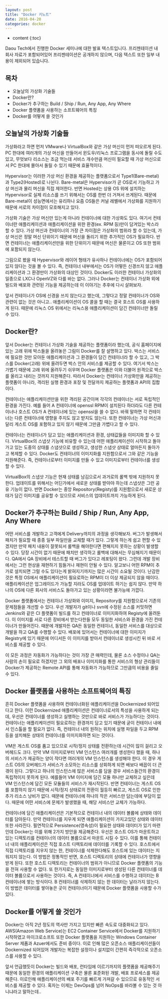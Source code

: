```yaml
---
layout: post
title: "Docker 키노트"
date: 2016-04-20
categories: docker
---
```


* content
{:toc}

Daou Tech에서 진행한 Docker 세미나에 대한 발표 텍스트입니다. 프리젠테이션 내 회사 자료가 포함되어있어 프리젠테이션은 공개하지 않으며, 다음 텍스트 또한 일부 내용이 제외되어 있습니다.

## 목차

- 오늘날의 가상화 기술들
- Docker란?
- Docker가 추구하는 Build / Ship / Run, Any App, Any Where
- Docker 플랫폼을 사용하는 소프트웨어의 특징
- Docker를 어떻게 쓸 것인가


## 오늘날의 가상화 기술들

가상화라고 하면 먼저 VMware나 VirtualBox와 같은 가상 머신이 먼저 떠오르게 된다. PC 한대에 여러개의 가상 머신을 만들어서 윈도우/리눅스 프로그램을 동시에 돌릴 수도 있고, 무엇보다 리소스는 조금 먹는데 서비스 개수만큼 머신이 필요할 때 가상 머신으로서 PC 한대에 몰아서 돌릴 수 있기 때문에 효율적이다.

Hypervisor는 이러한 가상 머신 환경을 제공하는 플랫폼으로서 Type1(Bare-metal)과 Type2(Hosted)로 나뉜다. Bare-metal은 Hypervisor가 곧 OS로서 기능하고 가상 머신과 물리 머신을 직접 제어한다. 반면 Hosted는 상용 OS 위에 설치하는 Hypervisor로 실제 리소스를 쓰기 위해서는 OS를 한번 더 거쳐서 쓰게된다. 때문에 Bare-metal이 성능면에서는 유리하나 요즘 OS들은 커널 레벨에서 가상화를 지원하기 때문에 서로의 차이점이 모호해지고 있다.

가상화 기술은 가상 머신만 있는게 아니라 컨테이너에 대한 가상화도 있다. 여기서 컨테이너란 애플리케이션과 애플리케이션을 위한 환경(ex. RPM 등)만이 담겨있는 박스라 할 수 있다. 가상 머신과 컨테이너의 가장 큰 차이점은 가상화의 범위라 할 수 있는데, 가상 머신은 정말 머신 단위이기 때문에 머신을 돌리기 위한 추가적인 OS가 필요하다. 반면 컨테이너는 애플리케이션만을 위한 단위이기 때문에 머신은 물론이고 OS 또한 범위에 포함되지 않는다.

그림으로 봤을 때 Hypervisor와 레이어 형태가 유사하나 컨테이너에는 OS가 포함되어있지 않다는 것을 볼 수 있다. 즉, 컨테이너 내부에서는 OS가 어떻든 신경쓰지 않고 애플리케이션과 그 환경만이 가상화의 대상인 것이다. Docker도 이러한 컨테이너 가상화의 일종으로 LXC나 OpenVZ와 다를 바는 없다. 그러나 Docker는 컨테이너 가상화 외에 빌드와 배포와 관련된 기능을 제공하는데 이 이야기는 추후에 다시 살펴보자.

앞서 컨테이너가 OS에 신경을 쓰지 않는다고 했는데, 그렇다고 정말 컨테이너가 OS와 관련이 없는 것은 아니고.. 애플리케이션이 OS 콜을 할 때는 결국 호스트 OS를 사용하게 된다. 때문에 리눅스 OS 위에서는 리눅스용 애플리케이션이 담긴 컨테이너만 돌릴 수 있다.


## Docker란?

앞서 Docker는 컨테이너 가상화 기술을 제공하는 플랫폼이라 했는데, 공식 홈페이지에 있는 고래 위에 박스들을 올려놓은 그림이 Docker를 잘 설명하고 있다. 박스는 서비스에 필요한 것만 모아둔 애플리케이션과 그 환경들이 담긴 컨테이너라 할 수 있고, 그 박스를 Docker(고래) 위에 올려두면 박스 안의 서비스를 제공할 수 있다. 여기서 박스는 가볍기 때문에 고래 위에 올려두기 쉬우며 Docker 플랫폼은 이와 더불어 원격으로 박스를 올리고 내리는 것까지 지원해준다. 따라서 Docker는 컨테이너 가상화만을 제공하는 플랫폼이 아니라, 격리된 실행 환경과 포장 및 전달까지 제공하는 플랫폼과 API의 집합이다.

컨테이너는 애플리케이션만을 위한 격리된 공간이며 각각의 컨테이너는 서로 독립적인 환경을 가진다. 예를 들어 A 컨테이너에 openssl RPM이 설치된다 하더라도 다른 컨테이너나 호스트 OS가 A 컨테이너에 있는 openssl을 쓸 수 없다. 바꿔 말하면 각 컨테이너는 다른 컨테이너에 영향을 주지도 않고 받지도 않는다. 또한 컨테이너는 가상 머신과 달리 게스트 OS를 포함하고 있지 않기 때문에 그만큼 가볍다고 할 수 있다.

컨테이너는 컨테이너가 담고 있는 애플리케이션과 환경, 상태값들을 이미지화 할 수 있다. VirtualBox의 스냅샷 기능에 비유할 수 있는데 어떤 애플리케이션이 시작하고 돌아가고 있는 도중의 상태를 스냅샷으로 생성하고, 생성한 스냅샷 상태로 얼마든지 돌아가고 복제할 수 있다. Docker도 컨테이너의 이미지화를 지원함으로서 그와 같은 기능을 지원해준다. 즉, 컨테이너로부터 이미지를 만들 수 있고 이미지로부터 컨테이너를 생성할 수 있다.

VirtualBox의 스냅샷 기능은 현재 상태를 남김으로서 과거로의 롤백 밖에 지원하지 못한다. 업데이트를 위해서는 어딘가에서 새로운 상태를 받아야 하는데 스냅샷은 그런 공유 기능이 없다. 반면 Docker는 중앙 Repository(Registy)를 지원함으로서 새로운 상태가 담긴 이미지를 공유할 수 있으므로 서비스의 업데이트까지 가능하게 된다.


## Docker가 추구하는 Build / Ship / Run, Any App, Any Where

어떤 서비스를 개발하고 고객에게 Delivery까지의 과정을 생각해보자. 버그가 발생해서 패치가 필요할 때 종종 일부 파일만을 교체할 때가 있다. 그렇게 하는게 쉽고 편할 수 있겠지만 만약 패치 내용이 잘못되서 롤백을 해야한다면 편해지지 못하는 상황이 발생할 수 있다. 당장 시간이 없기 때문에 패치만 생각하고 롤백에 대해서는 무심해지기 때문이다. QA에서 QA 장비에서 테스트할 때 버그가 있다고 레포팅이 왔다. 그런데 개발 장비에서는 그런 현상을 재현하기 힘들거나 재현이 안될 수 있다. 알고보니 어떤 RPM이 추가로 설치되면 그럴 수도 있다는게 밝혀지기까지는 많은 시간이 소요될 것이다. 난감한 것은 특정 OS에서 애플리케이션이 필요로하는 RPM이 더 이상 제공되지 않을 때이다. 애플리케이션은 업그레이드가 가능할 지라도 OS를 업데이트 하기는 쉽지 않다. 만약 하나의 OS에 다른 회사의 서비스도 돌아가고 있는 상황이라면 불가능에 가깝다.

Docker 플랫폼에서는 컨테이너 가상화와 이미지, Repository를 지원함으로서 기존의 문제점들을 개선할 수 있다. 우선 개발자가 git이나 svn에 수정된 소스를 커밋하면 Jenkins와 같은 CI 플랫폼이 빌드를 하고 컨테이너로 이미지화하여 Registy에 올려둔다. 이 이미지를 서로 다른 장비에서 받는다한들 모두 동일한 서비스와 환경을 가진 컨테이너가 만들어진다. 때문에 개발자든 QA든 동일한 컨테이너, 동일한 서비스를 대상으로 개발을 하고 QA를 수행할 수 있다. 배포에 있어서는 컨테이너에 대한 이미지가 Registry에 있기 때문에 어디서든 이 이미지를 받아서 컨테이너로 생성시킨 뒤 바로 서비스를 제공할 수 있다.

이 모든 과정은 자동화가 가능하다는 것이 가장 큰 매력인데, 물론 소스 수정이나 QA는 사람의 손이 필요로 하겠지만 그 외의 배포나 이미지화를 통한 서비스의 형상 관리들이 Docker가 제공하는 Remote API를 통해 자동화가 가능하므로 그만큼의 비용을 줄일 수 있다.


## Docker 플랫폼을 사용하는 소프트웨어의 특징

흔히 Docker 플랫폼을 사용하여 컨테이너화된 애플리케이션을 Dockernized 되어있다고 한다. 이런 Dockernized 애플리케이션은 컨테이너로서의 특성을 사용하게 되는데, 우선은 컨테이너를 생성하고 실행하는 것만으로 바로 서비스가 가능하다는 것이다. 컨테이너는 애플리케이션이 필요로하는 환경까지 담고 있기 때문에 굳이 컨테이너 내에서 인스톨을 할 필요가 없다. 즉, 컨테이너 내의 원하는 위치에 실행 파일을 두고 RPM 등을 설치해둔 상태의 컨테이너를 이미지화하면 되는 것이다.

VM은 게스트 OS를 품고 있으므로 시작/정지 상태를 전환하는데 시간이 많이 걸리고 오버헤드도 크다. 만약 VM 이미지로부터 VM 인스턴스 여러개를 생성한다 했을 때, 하나의 서비스가 제공하는 양이 작다면 여러개의 VM 인스턴스를 생성해야 한다. 이 경우 게스트 OS의 오버헤드가 서비스가 소모하는 리소스를 상회하게 되면 배보다 배꼽이 더 큰 겪이 된다. 그렇다고 하나의 인스턴스에 많은 서비스를 담을 경우 서비스들간의 환경이 독립적이지 못하게 된다. 예를들어 VM 이미지에 담긴 모듈 하나만 교체하고 싶은데 VM 인스턴스에 담긴 모든 모듈들의 서비스가 재시작된다. 반면 컨테이너는 게스트 OS를 포함하지 않기 때문에 시작/정지 상태로의 전환이 월등히 빠르고, 게스트 OS로 인한 추가 리소스 낭비가 없다. 때문에 컨테이너에 하나의 작은 서비스만 담는데에 부담이 없다. 때문에 어떤 서비스에 문제가 발생했을 때, 해당 서비스만 교체가 가능하다.

컨테이너에 담긴 애플리케이션은 기본적으로 컨테이너 내의 데이터 볼륨에 상태와 데이터를 담아둔다. 만약 컨테이너를 지우게 되면 애플리케이션이 가지고있던 상태와 데이터 또한 사라진다. 필연적으로 Persistence(영속성)이 필요한 상태와 데이터가 있기 마련인데 Docker는 이를 위해 2가지 방안을 제공해준다. 우선은 호스트 OS가 마운트하고 있는 디렉토리를 컨테이너의 데이터 볼륨으로서 마운트 시킬 수 있다. 이를 통해 컨테이너 내의 애플리케이션은 직접 호스트 디렉토리에 데이터를 기록할 수 있다. 호스트에서 직접 디렉토리를 지우지 않는 한, 컨테이너를 삭제한다해도 호스트에 있는 데이터는 지워지지 않는다. 이 방법은 정통적인 반면, 호스트 디렉토리의 상태에 컨테이너가 영향을 받게 된다. 또한 호스트 디렉토리는 컨테이너의 범위가 아니므로 Docker 플랫폼의 기능을 전혀 사용할 수 없다. 또 한가지로는 동일한 이미지로부터 생성된 다른 컨테이너를 데이터 볼륨으로서 사용하는 것이다. 즉, A 컨테이너에서 서비스를 수행하고 데이터는 B 컨테이너에 쌓는 방식이다. B 컨테이너를 삭제하지 않는 한 데이터는 날라가지 않는다. 이 방법은 데이터를 쌓아놓은 곳이 컨테이너이기 때문에 Docker 플랫폼을 사용할 수가 있다.


## Docker를 어떻게 쓸 것인가

Docker는 아직 2년 정도의 역사만 가지고 있지만 빠른 속도로 대중화되고 있다. AWS(Amazon Web Service)는 EC2 Container Service에서 Docker를 지원하기 시작하였고 마이크로소프트 또한 Docker 플랫폼을 지원하는 Windows Container Server 제품과 Azuer에서도 준비 중이다. 이로 인해 많은 오픈소스 애플리케이션들이 Dockernized 되어있어 개발자는 복잡한 설정이나 설치없이 간편히 즉각적으로 오픈소스를 사용할 수 있다.

앞서 언급했듯이 Docker는 빌드와 배포, 런타임에 이르기까지의 플랫폼을 제공해주기 때문에 동일한 환경의 애플리케이션 구축은 물론 표준화된 개발, 배포 프로세스를 제공해준다. 이로인해 애플리케이션의 배포 주기를 빠르게 가져갈 수 있으므로 유동적인 서비스를 제공할 수 있다. 혹자는 이제는 DevOps를 넘어 NoOps를 바라볼 수 있는 것 아니냐라고 말하는데..